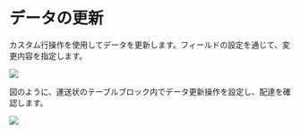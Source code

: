 # データの更新

カスタム行操作を使用してデータを更新します。フィールドの設定を通じて、変更内容を指定します。

![](https://static-docs.nocobase.com/03af47524a4b41742cdeb298b02500eb.png)

図のように、運送状のテーブルブロック内でデータ更新操作を設定し、配達を確認します。

![](https://static-docs.nocobase.com/3057b0c6cd176342a15a3892488019fa.gif)

